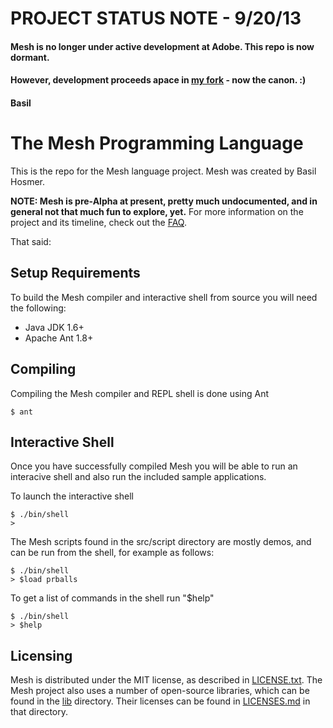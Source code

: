 # PROJECT STATUS NOTE - 9/20/13

#### Mesh is no longer under active development at Adobe. This repo is now dormant.

#### However, development proceeds apace in [my fork](https://github.com/bhosmer/mesh) - now the canon. :) 

#### Basil

# The Mesh Programming Language

This is the repo for the Mesh language project.
Mesh was created by Basil Hosmer.

**NOTE: Mesh is pre-Alpha at present, pretty much undocumented,
and in general not that much fun to explore, yet.** For more information
on the project and its timeline, check out the 
[FAQ](https://github.com/adobe-research/mesh/wiki/Mesh-FAQ).

That said:

## Setup Requirements

To build the Mesh compiler and interactive shell from source you will 
need the following:

* Java JDK 1.6+
* Apache Ant 1.8+

## Compiling

Compiling the Mesh compiler and REPL shell is done using Ant

    $ ant

## Interactive Shell

Once you have successfully compiled Mesh you will be able to run an interacive
shell and also run the included sample applications.

To launch the interactive shell

    $ ./bin/shell
    >

The Mesh scripts found in the src/script directory are mostly demos, and can
be run from the shell, for example as follows:

    $ ./bin/shell
    > $load prballs

To get a list of commands in the shell run "$help"

    $ ./bin/shell
    > $help

## Licensing

Mesh is distributed under the MIT license, as described in
[LICENSE.txt](LICENSE.txt). The Mesh project also uses a number
of open-source libraries, which can be found in the [lib](lib)
directory. Their licenses can be found in [LICENSES.md](lib/LICENSES.md)
in that directory.

